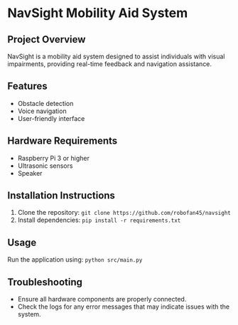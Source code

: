 # NavSight Mobility Aid System

## Project Overview
NavSight is a mobility aid system designed to assist individuals with visual impairments, providing real-time feedback and navigation assistance.

## Features
- Obstacle detection
- Voice navigation
- User-friendly interface

## Hardware Requirements
- Raspberry Pi 3 or higher
- Ultrasonic sensors
- Speaker

## Installation Instructions
1. Clone the repository: `git clone https://github.com/robofan45/navsight`
2. Install dependencies: `pip install -r requirements.txt`

## Usage
Run the application using: `python src/main.py`

## Troubleshooting
- Ensure all hardware components are properly connected.
- Check the logs for any error messages that may indicate issues with the system.